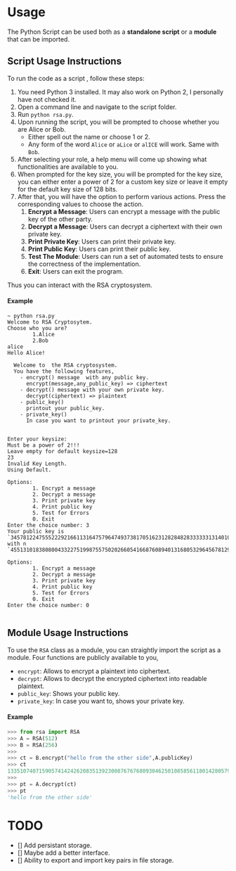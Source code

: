 # Usage

The Python Script can be used both as a **standalone script** or a **module** that can be imported.

## Script Usage Instructions
To run the code as a script , follow these steps:
1. You need Python 3 installed. It may also work on Python 2, I personally have not checked it.
2. Open a command line and navigate to the script folder.
3. Run `python rsa.py`.
4. Upon running the script, you will be prompted to choose whether you are Alice or Bob. 
	- Either spell out the  name or choose  1 or 2. 
	-  Any form of the word `Alice` or `aLice` or `alICE` will work. Same with `Bob`.
5.  After selecting your role, a help menu will come up showing what functionalities are available to you.
6. When prompted for the key size, you will be prompted for the key size, you can either enter a power of 2 for a custom key size or leave it empty for the default key size of 128 bits.
7. After that, you will have the option to perform various actions. Press the corresponding values to choose the action.
	1. **Encrypt a Message**: Users can encrypt a message with the public key of the other party.
	2. **Decrypt a Message**: Users can decrypt a ciphertext with their own private key.
	3. **Print Private Key**: Users can print their private key.
	4. **Print Public Key**: Users can print their public key.
	5. **Test The Module**: Users can run a set of automated tests to ensure the correctness of the implementation.
	6. **Exit**: Users can exit the program.

Thus you can interact with the RSA cryptosystem.

#### Example
```
~ python rsa.py
Welcome to RSA Cryptosytem.
Choose who you are?
        1.Alice
        2.Bob
alice
Hello Alice!

  Welcome to  the RSA cryptosystem.
  You have the following features, 
    - encrypt() message  with any public key.
      encrypt(message,any_public_key) => ciphertext
    - decrypt() message with your own private key.
      decrypt(ciphertext) => plaintext
    - public_key() 
      printout your public_key.
    - private_key()
      In case you want to printout your private_key.
  

Enter your keysize: 
Must be a power of 2!!!
Leave empty for default keysize=128
23
Invalid Key Length.
Using Default.

Options:
        1. Encrypt a message
        2. Decrypt a message
        3. Print private key
        4. Print public key
        5. Test for Errors
        0. Exit
Enter the choice number: 3
Your public key is `3457812247555222921661131647579647493738170516231282848283333331314010287891` with n `4551310183808004332275199875575020266054166876089401316805329645678129129927`

Options:
        1. Encrypt a message
        2. Decrypt a message
        3. Print private key
        4. Print public key
        5. Test for Errors
        0. Exit
Enter the choice number: 0


```


## Module Usage Instructions
To use the `RSA` class as a module, you can straightly import the script as a module. Four functions are publicly available to you,
- `encrypt`: Allows to encrypt a plaintext into ciphertext.
- `decrypt`: Allows to decrypt the encrypted ciphertext into readable plaintext.
- `public_key`: Shows your public key.
- `private_key`: In case you want to, shows your private key.

#### Example
```python
>>> from rsa import RSA
>>> A = RSA(512)
>>> B = RSA(256)
>>>
>>> ct = B.encrypt("hello from the other side",A.publicKey)
>>> ct
13351074071590574142426208351392300876767680930462501085856118014280579684392048936443465452877050444991791004633950390311660212716875725099391103970446084368631897238059086475595104814386745051118394287103744602276984699814731331028886195778287026055639498611516521954004542671252234781087923674062590344510
>>>
>>> pt = A.decrypt(ct)
>>> pt
'hello from the other side'
```


# TODO
- [] Add persistant storage.
- [] Maybe add a better interface.
- [] Ability to export and import key pairs in file storage.

